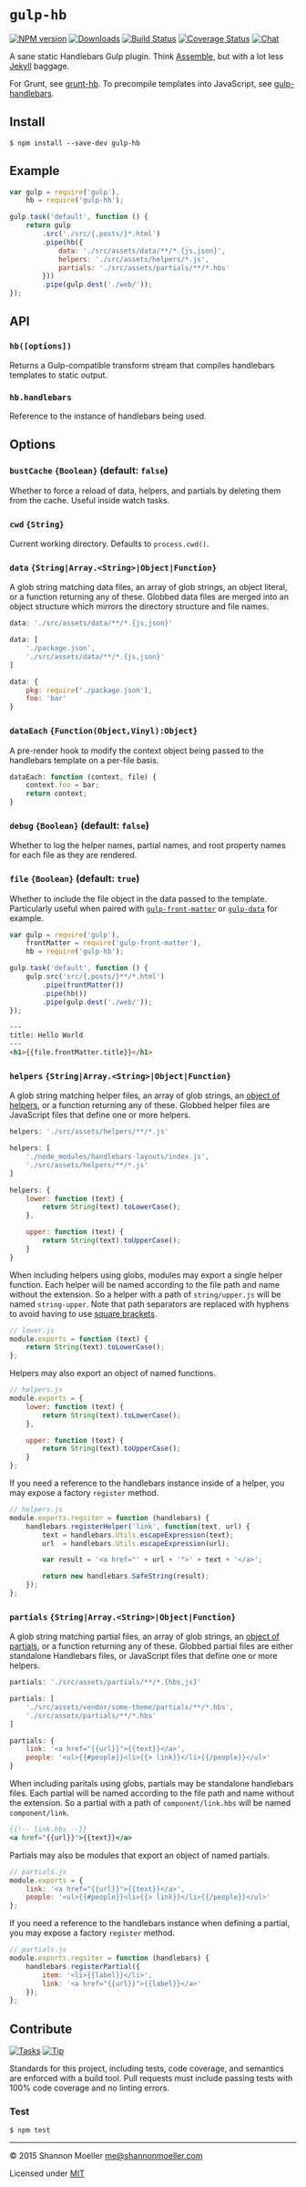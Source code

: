 # `gulp-hb`

[![NPM version][npm-img]][npm-url] [![Downloads][downloads-img]][npm-url] [![Build Status][travis-img]][travis-url] [![Coverage Status][coveralls-img]][coveralls-url] [![Chat][gitter-img]][gitter-url]

A sane static Handlebars Gulp plugin. Think [Assemble](http://assemble.io/), but with a lot less [Jekyll](http://jekyllrb.com/) baggage.

For Grunt, see [grunt-hb](https://github.com/shannonmoeller/grunt-hb). To precompile templates into JavaScript, see [gulp-handlebars](https://github.com/lazd/gulp-handlebars).

## Install

    $ npm install --save-dev gulp-hb

## Example

```js
var gulp = require('gulp'),
    hb = require('gulp-hb');

gulp.task('default', function () {
    return gulp
        .src('./src/{,posts/}*.html')
        .pipe(hb({
            data: './src/assets/data/**/*.{js,json}',
            helpers: './src/assets/helpers/*.js',
            partials: './src/assets/partials/**/*.hbs'
        }))
        .pipe(gulp.dest('./web/'));
});
```

## API

### `hb([options])`

Returns a Gulp-compatible transform stream that compiles handlebars templates to static output.

### `hb.handlebars`

Reference to the instance of handlebars being used.

## Options

### `bustCache` `{Boolean}` (default: `false`)

Whether to force a reload of data, helpers, and partials by deleting them from the cache. Useful inside watch tasks.

### `cwd` `{String}`

Current working directory. Defaults to `process.cwd()`.

### `data` `{String|Array.<String>|Object|Function}`

A glob string matching data files, an array of glob strings, an object literal, or a function returning any of these. Globbed data files are merged into an object structure which mirrors the directory structure and file names.

```js
data: './src/assets/data/**/*.{js,json}'
```

```js
data: [
    './package.json',
    './src/assets/data/**/*.{js,json}'
]
```

```js
data: {
    pkg: require('./package.json'),
    foo: 'bar'
}
```

### `dataEach` `{Function(Object,Vinyl):Object}`

A pre-render hook to modify the context object being passed to the handlebars template on a per-file basis.

```js
dataEach: function (context, file) {
    context.foo = bar;
    return context;
}
```

### `debug` `{Boolean}` (default: `false`)

Whether to log the helper names, partial names, and root property names for each file as they are rendered.

### `file` `{Boolean}` (default: `true`)

Whether to include the file object in the data passed to the template. Particularly useful when paired with [`gulp-front-matter`](https://github.com/lmtm/gulp-front-matter) or [`gulp-data`](https://github.com/colynb/gulp-data) for example.

```js
var gulp = require('gulp'),
    frontMatter = require('gulp-front-matter'),
    hb = require('gulp-hb');

gulp.task('default', function () {
    gulp.src('src/{,posts/}**/*.html')
        .pipe(frontMatter())
        .pipe(hb())
        .pipe(gulp.dest('./web/'));
});
```

```html
---
title: Hello World
---
<h1>{{file.frontMatter.title}}</h1>
```

### `helpers` `{String|Array.<String>|Object|Function}`

A glob string matching helper files, an array of glob strings, an [object of helpers](http://handlebarsjs.com/reference.html#base-registerHelper), or a function returning any of these. Globbed helper files are JavaScript files that define one or more helpers.

```js
helpers: './src/assets/helpers/**/*.js'
```

```js
helpers: [
    './node_modules/handlebars-layouts/index.js',
    './src/assets/helpers/**/*.js'
]
```

```js
helpers: {
    lower: function (text) {
        return String(text).toLowerCase();
    },

    upper: function (text) {
        return String(text).toUpperCase();
    }
}
```

When including helpers using globs, modules may export a single helper function. Each helper will be named according to the file path and name without the extension. So a helper with a path of `string/upper.js` will be named `string-upper`. Note that path separators are replaced with hyphens to avoid having to use [square brackets](http://handlebarsjs.com/expressions.html#basic-blocks).

```js
// lower.js
module.exports = function (text) {
    return String(text).toLowerCase();
};
```

Helpers may also export an object of named functions.

```js
// helpers.js
module.exports = {
    lower: function (text) {
        return String(text).toLowerCase();
    },

    upper: function (text) {
        return String(text).toUpperCase();
    }
};
```

If you need a reference to the handlebars instance inside of a helper, you may expose a factory `register` method.

```js
// helpers.js
module.exports.regsiter = function (handlebars) {
    handlebars.registerHelper('link', function(text, url) {
        text = handlebars.Utils.escapeExpression(text);
        url  = handlebars.Utils.escapeExpression(url);

        var result = '<a href="' + url + '">' + text + '</a>';

        return new handlebars.SafeString(result);
    });
};
```

### `partials` `{String|Array.<String>|Object|Function}`

A glob string matching partial files, an array of glob strings, an [object of partials](http://handlebarsjs.com/reference.html#base-registerPartial), or a function returning any of these. Globbed partial files are either standalone Handlebars files, or JavaScript files that define one or more helpers.

```js
partials: './src/assets/partials/**/*.{hbs,js}'
```

```js
partials: [
    './src/assets/vendor/some-theme/partials/**/*.hbs',
    './src/assets/partials/**/*.hbs'
]
```

```js
partials: {
    link: '<a href="{{url}}">{{text}}</a>',
    people: '<ul>{{#people}}<li>{{> link}}</li>{{/people}}</ul>'
}
```

When including paritals using globs, partials may be standalone handlebars files. Each partial will be named according to the file path and name without the extension. So a partial with a path of `component/link.hbs` will be named `component/link`.

```handlebars
{{!-- link.hbs --}}
<a href="{{url}}">{{text}}</a>
```

Partials may also be modules that export an object of named partials.

```js
// partials.js
module.exports = {
    link: '<a href="{{url}}">{{text}}</a>',
    people: '<ul>{{#people}}<li>{{> link}}</li>{{/people}}</ul>'
};
```

If you need a reference to the handlebars instance when defining a partial, you may expose a factory `register` method.

```js
// partials.js
module.exports.regsiter = function (handlebars) {
    handlebars.registerPartial({
        item: '<li>{{label}}</li>',
        link: '<a href="{{url}}">{{label}}</a>'
    });
};
```

## Contribute

[![Tasks][waffle-img]][waffle-url] [![Tip][gittip-img]][gittip-url]

Standards for this project, including tests, code coverage, and semantics are enforced with a build tool. Pull requests must include passing tests with 100% code coverage and no linting errors.

### Test

    $ npm test

----

© 2015 Shannon Moeller <me@shannonmoeller.com>

Licensed under [MIT](http://shannonmoeller.com/mit.txt)

[coveralls-img]: http://img.shields.io/coveralls/shannonmoeller/gulp-hb/master.svg?style=flat-square
[coveralls-url]: https://coveralls.io/r/shannonmoeller/gulp-hb
[downloads-img]: http://img.shields.io/npm/dm/gulp-hb.svg?style=flat-square
[gitter-img]:    http://img.shields.io/badge/gitter-join_chat-1dce73.svg?style=flat-square
[gitter-url]:    https://gitter.im/shannonmoeller/gulp-hb
[gittip-img]:    http://img.shields.io/gittip/shannonmoeller.svg?style=flat-square
[gittip-url]:    https://www.gittip.com/shannonmoeller
[npm-img]:       http://img.shields.io/npm/v/gulp-hb.svg?style=flat-square
[npm-url]:       https://npmjs.org/package/gulp-hb
[travis-img]:    http://img.shields.io/travis/shannonmoeller/gulp-hb.svg?style=flat-square
[travis-url]:    https://travis-ci.org/shannonmoeller/gulp-hb
[waffle-img]:    http://img.shields.io/github/issues/shannonmoeller/gulp-hb.svg?style=flat-square
[waffle-url]:    http://waffle.io/shannonmoeller/gulp-hb
